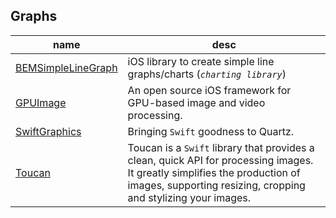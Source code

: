 ## Graphs

 name | desc |
------|------|
[BEMSimpleLineGraph](https://github.com/Boris-Em/BEMSimpleLineGraph) | iOS library to create simple line graphs/charts (*`charting library`*)
[GPUImage](https://github.com/BradLarson/GPUImage) | An open source iOS framework for GPU-based image and video processing.
[SwiftGraphics](https://github.com/schwa/SwiftGraphics) | Bringing `Swift` goodness to Quartz.
[Toucan](https://github.com/gavinbunney/Toucan) | Toucan is a `Swift` library that provides a clean, quick API for processing images. It greatly simplifies the production of images, supporting resizing, cropping and stylizing your images.
